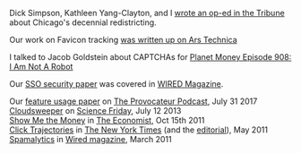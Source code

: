 Dick Simpson, Kathleen Yang-Clayton, and I [wrote an op-ed in the Tribune](https://www.chicagotribune.com/opinion/commentary/ct-opinion-remap-redistrict-wards-neighborhoods-20210405-2tksqtmjibexncf57pc7tyqqci-story.html) about Chicago's decennial redistricting.

Our work on Favicon tracking [was written up on Ars Technica](https://arstechnica.com/information-technology/2021/02/new-browser-tracking-hack-works-even-when-you-flush-caches-or-go-incognito/)

I talked to Jacob Goldstein about CAPTCHAs for [Planet Money Episode 908: I Am Not A Robot](https://www.npr.org/sections/money/2019/04/24/716854013/episode-908-i-am-not-a-robot)

Our [SSO security paper](papers/ghasemisharif2018osingle.pdf) was covered in [WIRED Magazine](https://www.wired.com/story/single-sign-on-facebook-google-apple/).

Our <a href="papers/snyder2016browser.pdf">feature usage paper</a> on <a href="https://provocateurpodcast.com/2017/07/31/chris-kanich-privacy-on-the-modern-web/">The Provocateur Podcast</a>, July 31 2017<br />
<a href="papers/cloudsweeper.pdf">Cloudsweeper</a> on <a href="http://www.sciencefriday.com/segment/07/12/2013/protecting-your-online-privacy.html">Science Friday</a>, July 12 2013<br />
      <a href="papers/show.me.the.money.pdf">Show Me the Money</a> in <a href="http://www.economist.com/node/21532263">The Economist</a>, Oct 15th 2011<br />
            <a href="papers/click.trajectories.pdf">Click Trajectories</a> in <a href="http://www.nytimes.com/2011/05/20/technology/20spam.html?_r=2">The New York Times</a> (and the <a href="http://www.nytimes.com/2011/05/29/opinion/29sun3.html">editorial</a>), May 2011<br />
                  <a href="papers/spamalytics.pdf">Spamalytics</a> in <a href="http://www.wired.com/magazine/2011/02/st_equation_spamprofits/">Wired magazine</a>, March 2011<br />

